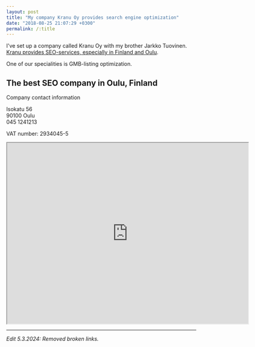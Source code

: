 ```yaml
---
layout: post
title: "My company Kranu Oy provides search engine optimization"
date: "2018-08-25 21:07:29 +0300"
permalink: /:title
---
```


I've set up a company called Kranu Oy with my brother Jarkko Tuovinen. [Kranu provides SEO-services, especially in Finland and Oulu](https://www.kranu.fi).

One of our specialities is GMB-listing optimization.

## The best SEO company in Oulu, Finland

Company contact information

Isokatu 56  
90100 Oulu  
045 1241213

VAT number: 2934045-5

<iframe src="https://www.google.com/maps/d/u/1/embed?mid=1t98FIM53FK90-cwXYgAUmWTK6UE" width="640" height="480"></iframe>

---

*Edit 5.3.2024: Removed broken links.*
